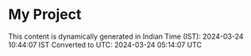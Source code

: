 # My Project

This content is dynamically generated in Indian Time (IST): 2024-03-24 10:44:07 IST
Converted to UTC: 2024-03-24 05:14:07 UTC
